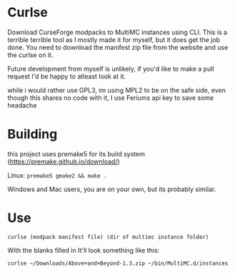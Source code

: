 # Curlse

Download CurseForge modpacks to MultiMC instances using CLI.
This is a terrible terrible tool as I mostly made it for myself, but it does get the job done. You need to download the manifest zip file from the website and use the curlse on it.

Future development from myself is unlikely, if you'd like to make a pull request I'd be happy to atleast look at it.

while i would rather use GPL3, im using MPL2 to be on the safe side, even though this shares no code with it, I use Feriums api key to save some headache

# Building
this project uses premake5 for its build system (https://premake.github.io/download/)

Linux:
`premake5 gmake2 && make .`

Windows and Mac users, you are on your own, but its probably similar.

# Use

`curlse (modpack manifest file) (dir of multimc instance folder)`

With the blanks filled in It'll look something like this:

`curlse ~/Downloads/Above+and+Beyond-1.3.zip ~/bin/MultiMC.d/instances`
